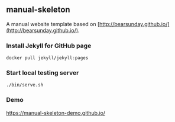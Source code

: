 ## manual-skeleton

A manual website template based on [http://bearsunday.github.io/](http://bearsunday.github.io/).

### Install Jekyll for GitHub page

```
docker pull jekyll/jekyll:pages
```

### Start local testing server

```
./bin/serve.sh
```
### Demo

https://manual-skeleton-demo.github.io/